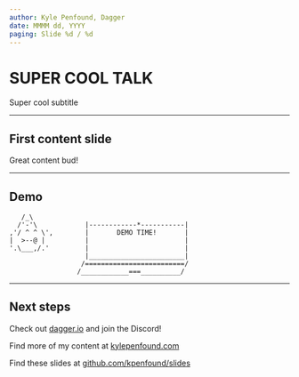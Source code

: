 ```yaml
---
author: Kyle Penfound, Dagger
date: MMMM dd, YYYY
paging: Slide %d / %d
---
```


# SUPER COOL TALK

Super cool subtitle

---

## First content slide

Great content bud!

---

## Demo

       /_\
      /'-'\            |------------*-----------|
    ,'/ ^ ^ \',        |       DEMO TIME!       |
    |  >--@ |          |                        |
    '.\___,/.'         |                        |
                       |________________________|
                      /=========================/
                     /____________===__________/

---

## Next steps

Check out [dagger.io](https://dagger.io) and join the Discord!

Find more of my content at [kylepenfound.com](https://kylepenfound.com)

Find these slides at [github.com/kpenfound/slides](https://github.com/kpenfound/slides)
